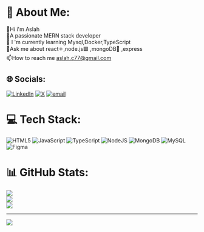 # 💫 About Me:
👋Hi i'm Aslah<br> 🚀A passionate MERN stack developer<br> 🌱 I 'm currently learning Mysql,Docker,TypeScript<br>💬Ask me about react⚛️,node.js🟩 ,mongoDB🍃 ,express<br>📫How to reach me  aslah.c77@gmail.com


## 🌐 Socials:
[![LinkedIn](https://img.shields.io/badge/LinkedIn-%230077B5.svg?logo=linkedin&logoColor=white)](https://linkedin.com/in/https://www.linkedin.com/feed/) [![X](https://img.shields.io/badge/X-black.svg?logo=X&logoColor=white)](https://x.com/https://x.com/home) [![email](https://img.shields.io/badge/Email-D14836?logo=gmail&logoColor=white)](mailto:aslah.c77@gmail.com) 

# 💻 Tech Stack:
![HTML5](https://img.shields.io/badge/html5-%23E34F26.svg?style=for-the-badge&logo=html5&logoColor=white) ![JavaScript](https://img.shields.io/badge/javascript-%23323330.svg?style=for-the-badge&logo=javascript&logoColor=%23F7DF1E) ![TypeScript](https://img.shields.io/badge/typescript-%23007ACC.svg?style=for-the-badge&logo=typescript&logoColor=white) ![NodeJS](https://img.shields.io/badge/node.js-6DA55F?style=for-the-badge&logo=node.js&logoColor=white) ![MongoDB](https://img.shields.io/badge/MongoDB-%234ea94b.svg?style=for-the-badge&logo=mongodb&logoColor=white) ![MySQL](https://img.shields.io/badge/mysql-4479A1.svg?style=for-the-badge&logo=mysql&logoColor=white) ![Figma](https://img.shields.io/badge/figma-%23F24E1E.svg?style=for-the-badge&logo=figma&logoColor=white)
# 📊 GitHub Stats:
![](https://github-readme-stats.vercel.app/api?username=Aslah7070&theme=dark&hide_border=false&include_all_commits=false&count_private=false)<br/>
![](https://nirzak-streak-stats.vercel.app/?user=Aslah7070&theme=dark&hide_border=false)<br/>
![](https://github-readme-stats.vercel.app/api/top-langs/?username=Aslah7070&theme=dark&hide_border=false&include_all_commits=false&count_private=false&layout=compact)

---
[![](https://visitcount.itsvg.in/api?id=Aslah7070&icon=0&color=0)](https://visitcount.itsvg.in)

<!-- Proudly created with GPRM ( https://gprm.itsvg.in ) -->
